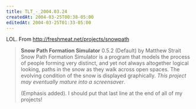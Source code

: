 ```yaml
---
title: TLT_-_2004.03.24
createdAt: 2004-03-25T00:38-05:00
editedAt: 2004-03-25T01:33-05:00
---
```


LOL. From http://freshmeat.net/projects/snowpath

<blockquote>
<b>Snow Path Formation Simulator</b> 0.5.2 (Default) by Matthew Strait<br>
Snow Path Formation Simulator is a program that models the process of people forming very distinct, and yet not always altogether logical looking, paths in the snow as they walk across open spaces. The evolving condition of the snow is displayed graphically. <i>This project may eventually mature into a screensaver</i>.

(Emphasis added). I should put that last line at the end of all of my projects!

